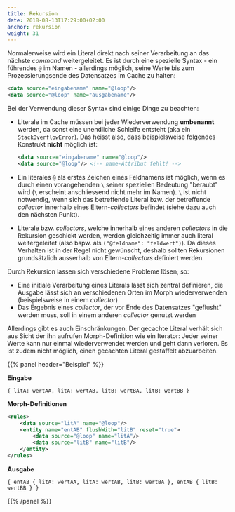 ```yaml
---
title: Rekursion
date: 2018-08-13T17:29:00+02:00
anchor: rekursion
weight: 31
---
```


Normalerweise wird ein Literal direkt nach seiner Verarbeitung an das nächste
_command_ weitergeleitet. Es ist durch eine spezielle Syntax - ein führendes
`@` im Namen - allerdings möglich, seine Werte bis zum Prozessierungsende des
Datensatzes im Cache zu halten:

```xml
<data source="eingabename" name="@loop"/>
<data source="@loop" name="ausgabename"/>
```

Bei der Verwendung dieser Syntax sind einige Dinge zu beachten:

- Literale im Cache müssen bei jeder Wiederverwendung __umbenannt__ werden, da
sonst eine unendliche Schleife entsteht (aka ein `StackOverflowError`).
Das heisst also, dass beispielsweise folgendes Konstrukt __nicht__ möglich ist:
    ```xml
    <data source="eingabename" name="@loop"/>
    <data source="@loop"/> <!-- name-Attribut fehlt! -->
    ```

- Ein literales `@` als erstes Zeichen eines Feldnamens ist möglich, wenn es
durch einen vorangehenden `\` seiner speziellen Bedeutung "beraubt"
wird (`\` erscheint anschliessend nicht mehr im Namen). `\` ist
nicht notwendig, wenn sich das betreffende Literal bzw. der betreffende
_collector_ innerhalb eines Eltern-_collectors_ befindet (siehe dazu auch
den nächsten Punkt).
- Literale bzw. _collectors_, welche innerhalb eines anderen _collectors_ in die Rekursion geschickt werden, werden gleichzeitig immer auch literal weitergeleitet (also bspw. als `("@feldname": "feldwert")`). Da dieses Verhalten ist in der Regel nicht gewünscht, deshalb sollten Rekursionen grundsätzlich ausserhalb von Eltern-_collectors_ definiert werden. 

Durch Rekursion lassen sich verschiedene Probleme lösen, so:

- Eine initiale Verarbeitung eines Literals lässt sich zentral definieren, die
  Ausgabe lässt sich an verschiedenen Orten im Morph wiederverwenden
(beispielsweise in einem _collector_)
- Das Ergebnis eines _collector_, der vor Ende des Datensatzes "geflusht" werden muss, soll in einem anderen _collector_ genutzt werden

Allerdings gibt es auch Einschränkungen. Der gecachte Literal verhält sich aus Sicht der ihn aufrufen Morph-Definition wie ein Iterator: Jeder seiner Werte kann nur einmal wiederverwendet werden und geht dann verloren. Es ist zudem nicht möglich, einen gecachten Literal gestaffelt abzuarbeiten.

{{% panel header="Beispiel" %}}

__Eingabe__

```
{ litA: wertAA, litA: wertAB, litB: wertBA, litB: wertBB }
```

__Morph-Definitionen__

```xml
<rules>
    <data source="litA" name="@loop"/>
    <entity name="entAB" flushWith="litB" reset="true">
        <data source="@loop" name="litA"/>
        <data source="litB" name="litB"/>
    </entity>
</rules>
```

__Ausgabe__

``` 
{ entAB { litA: wertAA, litA: wertAB, litB: wertBA }, entAB { litB: wertBB } }
```

{{% /panel %}}
